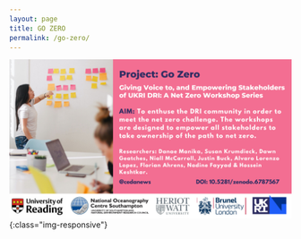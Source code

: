 ```yaml
---
layout: page
title: GO ZERO
permalink: /go-zero/
---
```


![Go Zero - A Net Zero Workshop Series](/images/3.png){:class="img-responsive"}
